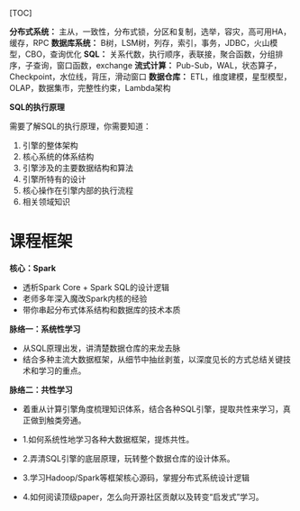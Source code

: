 [TOC]

**分布式系统：**
主从，一致性，分布式锁，分区和复制，选举，容灾，高可用HA，缓存，RPC
**数据库系统：**
B树，LSM树，列存，索引，事务，JDBC，火山模型，CBO，查询优化
**SQL：**
关系代数，执行顺序，表联接，聚合函数，分组排序，子查询，窗口函数，exchange
**流式计算：**
Pub-Sub，WAL，状态算子，Checkpoint，水位线，背压，滑动窗口
**数据仓库：**
ETL，维度建模，星型模型，OLAP，数据集市，完整性约束，Lambda架构

**SQL的执行原理**

需要了解SQL的执行原理，你需要知道：

1. 引擎的整体架构
2. 核心系统的体系结构
3. 引擎涉及的主要数据结构和算法
4. 引擎所特有的设计
5. 核心操作在引擎内部的执行流程
6. 相关领域知识

# 课程框架

**核心：Spark**

- 透析Spark Core + Spark SQL的设计逻辑
- 老师多年深入魔改Spark内核的经验
- 带你串起分布式体系结构和数据库的技术本质

**脉络一：系统性学习**

- 从SQL原理出发，讲清楚数据仓库的来龙去脉
- 结合多种主流大数据框架，从细节中抽丝剥茧，以深度见长的方式总结关键技术和学习的重点。

**脉络二：共性学习**

- 着重从计算引擎角度梳理知识体系，结合各种SQL引擎，提取共性来学习，真正做到触类旁通。



- 1.如何系统性地学习各种大数据框架，提炼共性。

- 2.弄清SQL引擎的底层原理，玩转整个数据仓库的设计体系。
- 3.学习Hadoop/Spark等框架核心源码，掌握分布式系统设计逻辑
- 4.如何阅读顶级paper，怎么向开源社区贡献以及转变“启发式”学习。



